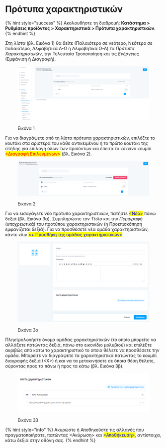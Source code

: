 # Πρότυπα χαρακτηριστικών

{% hint style="success" %}
Ακολουθήστε τη διαδρομή: **Κατάστημα > Ρυθμίσεις προϊόντος > Χαρακτηριστικά > Πρότυπα χαρακτηριστικών**.
{% endhint %}

Στη _λίστα_ (βλ. Εικόνα 1) θα δείτε (Παλαιότερο σε νεότερο, Νεότερο σε παλαιότερο, Αλφαβητικά Α-Ω ή Αλφαβητικά Ω-Α) τα _Πρότυπα Χαρακτηριστικών_, την Τελευταία Τροποποίηση και τις _Ενέργειες_ (Εμφάνιση ή Διαγραφή).

<figure><img src="../../../.gitbook/assets/ScreenHunter 677.png" alt=""><figcaption><p>Εικόνα 1</p></figcaption></figure>



Για να διαγράψετε από τη λίστα πρότυπα χαρακτηριστικών, επιλέξτε το κουτάκι στα αριστερά του κάθε αντικειμένου ή το πρώτο κουτάκι της στήλης για επιλογή όλων των προϊόντων και έπειτα το κόκκινο κουμπί <mark style="color:red;"><Διαγραφή Επιλεγμένων></mark> (βλ. Εικόνα 2).

<figure><img src="../../../.gitbook/assets/ScreenHunter 678.png" alt=""><figcaption><p>Εικόνα 2</p></figcaption></figure>



Για να εισαγάγετε νέο πρότυπο χαρακτηριστικών, πατήστε <mark style="color:blue;"><Νέο></mark> πάνω δεξιά (βλ. Εικόνα 3α). Συμπληρώστε τον _Τίτλο_ και την _Περιγραφή_ (υποχρεωτικά) του προτύπου χαρακτηριστικών (η Προεπισκόπηση εμφανίζεται δεξιά). Για να προσθέσετε νέα ομάδα χαρακτηριστικών, κάντε κλικ <mark style="color:blue;"><+ Προσθήκη της ομάδας χαρακτηριστικών></mark>.

<figure><img src="../../../.gitbook/assets/ScreenHunter 679.png" alt=""><figcaption><p>Εικόνα 3α</p></figcaption></figure>



Πληκτρολογήστε όνομα ομάδας χαρακτηριστικών (το οποίο μπορείτε να αλλάξετε πατώντας δεξιά, πάνω στο εικονίδιο μολυβιού) και επιλέξτε ακριβώς από κάτω το χαρακτηριστικό το οποίο θέλετε να προσθέσετε την ομάδα. Μπορείτε να διαγράψετε τα χαρακτηριστικά πατώντας το κουμπί διαγραφής δεξιά (<Χ>) ή και να τα μετακινήσετε σε όποια θέση θέλετε, σύροντας προς τα πάνω ή προς τα κάτω (βλ. Εικόνα 3β).

<figure><img src="../../../.gitbook/assets/ScreenHunter 680.png" alt="" width="563"><figcaption><p>Εικόνα 3β</p></figcaption></figure>

{% hint style="info" %}
Ακυρώστε ή Αποθηκεύστε τις αλλαγές που πραγματοποιήσατε, πατώντας <Ακύρωση> και <mark style="color:blue;"><Αποθήκευση></mark>, αντίστοιχα, κάτω δεξιά στην οθόνη σας.
{% endhint %}

